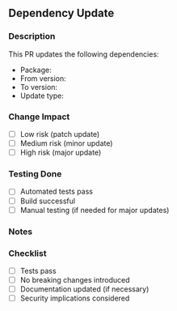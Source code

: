<!-- For dependency updates -->
## Dependency Update

### Description
This PR updates the following dependencies:

<!-- List the dependencies that are being updated -->
- Package: 
- From version:
- To version:
- Update type: <!-- patch/minor/major -->

### Change Impact
<!-- Select the appropriate option -->
- [ ] Low risk (patch update)
- [ ] Medium risk (minor update)
- [ ] High risk (major update)

### Testing Done
- [ ] Automated tests pass
- [ ] Build successful
- [ ] Manual testing (if needed for major updates)

### Notes
<!-- Any additional information that might be relevant -->

### Checklist
- [ ] Tests pass
- [ ] No breaking changes introduced
- [ ] Documentation updated (if necessary)
- [ ] Security implications considered
